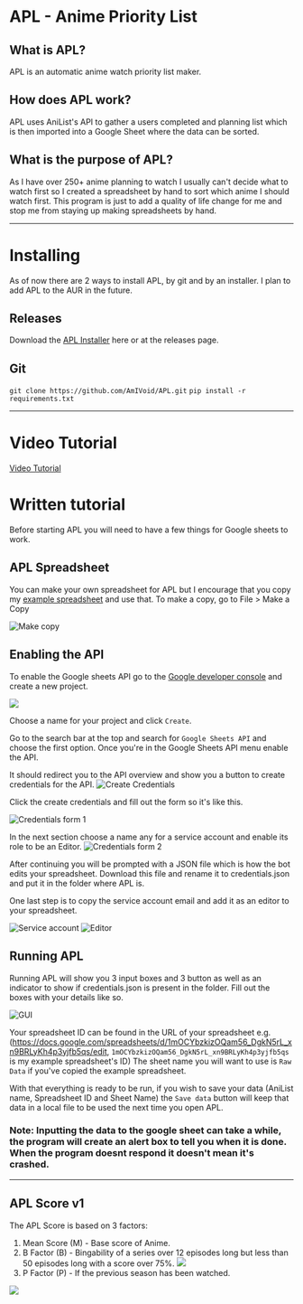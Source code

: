 # APL - Anime Priority List

## What is APL?
APL is an automatic anime watch priority list maker.

## How does APL work?
APL uses AniList's API to gather a users completed and planning list which is then imported into a Google Sheet where the data can be sorted.

## What is the purpose of APL?
As I have over 250+ anime planning to watch I usually can't decide what to watch first so I created a spreadsheet by hand to sort which anime I should watch first. This program is just to add a quality of life change for me and stop me from staying up making spreadsheets by hand.

***

# Installing

As of now there are 2 ways to install APL, by git and by an installer. I plan to add APL to the AUR in the future.

## Releases
Download the [APL Installer](https://github.com/AmIVoid/APL/releases/download/1.2/APLSetup.exe) here or at the releases page.

## Git
`git clone https://github.com/AmIVoid/APL.git` `pip install -r requirements.txt`

***

# Video Tutorial
[Video Tutorial](https://youtu.be/BWv0Y20jnDA)

# Written tutorial
Before starting APL you will need to have a few things for Google sheets to work.
## APL Spreadsheet
You can make your own spreadsheet for APL but I encourage that you copy my [example spreadsheet](https://docs.google.com/spreadsheets/d/1mOCYbzkizOQam56_DgkN5rL_xn9BRLyKh4p3yjfb5qs/edit?usp=sharing) and use that. To make a copy, go to File > Make a Copy

![Make copy](https://puu.sh/H40dI.png)

## Enabling the API
To enable the Google sheets API go to the [Google developer console](https://console.developers.google.com/cloud-resource-manager) and create a new project.

![](https://puu.sh/H40hM.png)

Choose a name for your project and click `Create`.

Go to the search bar at the top and search for `Google Sheets API` and choose the first option. Once you're in the Google Sheets API menu enable the API.

It should redirect you to the API overview and show you a button to create credentials for the API.
![Create Credentials](https://puu.sh/H40m1.png)

Click the create credentials and fill out the form so it's like this.

![Credentials form 1](https://puu.sh/H40o3.png)

In the next section choose a name any for a service account and enable its role to be an Editor.
![Credentials form 2](https://puu.sh/H40p8.png)

After continuing you will be prompted with a JSON file which is how the bot edits your spreadsheet. Download this file and rename it to credentials.json and put it in the folder where APL is.

One last step is to copy the service account email and add it as an editor to your spreadsheet.

![Service account](https://puu.sh/H40se.png)
![Editor](https://puu.sh/H40uG.png)

## Running APL
Running APL will show you 3 input boxes and 3 button as well as an indicator to show if credentials.json is present in the folder. Fill out the boxes with your details like so.

![GUI](https://puu.sh/H40xH.png)

Your spreadsheet ID can be found in the URL of your spreadsheet e.g. (https://docs.google.com/spreadsheets/d/1mOCYbzkizOQam56_DgkN5rL_xn9BRLyKh4p3yjfb5qs/edit, `1mOCYbzkizOQam56_DgkN5rL_xn9BRLyKh4p3yjfb5qs` is my example spreadsheet's ID)
The sheet name you will want to use is `Raw Data` if you've copied the example spreadsheet.

With that everything is ready to be run, if you wish to save your data (AniList name, Spreadsheet ID and Sheet Name) the `Save data` button will keep that data in a local file to be used the next time you open APL.
### Note: Inputting the data to the google sheet can take a while, the program will create an alert box to tell you when it is done. When the program doesnt respond it doesn't mean it's crashed.

***

## APL Score v1
The APL Score is based on 3 factors:
1. Mean Score (M) - Base score of Anime.
2. B Factor (B) - Bingability of a series over 12 episodes long but less than 50 episodes long with a score over 75%. <img src="https://render.githubusercontent.com/render/math?math=B=(M-75)*10^-2">
3. P Factor (P) - If the previous season has been watched.
<img src="https://render.githubusercontent.com/render/math?math=APL%20Score%20=%20M%20\times%20(1%20%2B%20(B%20%2B%20P))">
